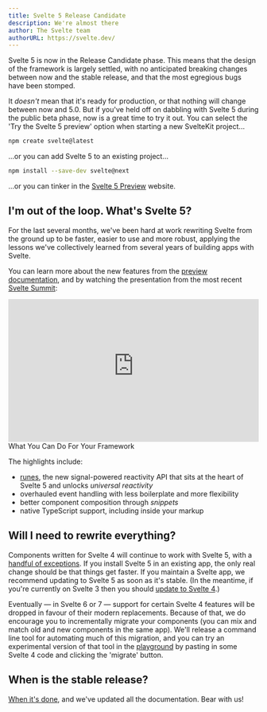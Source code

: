 ```yaml
---
title: Svelte 5 Release Candidate
description: We're almost there
author: The Svelte team
authorURL: https://svelte.dev/
---
```


Svelte 5 is now in the Release Candidate phase. This means that the design of the framework is largely settled, with no anticipated breaking changes between now and the stable release, and that the most egregious bugs have been stomped.

It _doesn't_ mean that it's ready for production, or that nothing will change between now and 5.0. But if you've held off on dabbling with Svelte 5 during the public beta phase, now is a great time to try it out. You can select the 'Try the Svelte 5 preview' option when starting a new SvelteKit project...

```bash
npm create svelte@latest
```

...or you can add Svelte 5 to an existing project...

```bash
npm install --save-dev svelte@next
```

...or you can tinker in the [Svelte 5 Preview](https://svelte-5-preview.vercel.app) website.

## I'm out of the loop. What's Svelte 5?

For the last several months, we've been hard at work rewriting Svelte from the ground up to be faster, easier to use and more robust, applying the lessons we've collectively learned from several years of building apps with Svelte.

You can learn more about the new features from the [preview documentation](https://svelte-5-preview.vercel.app/docs), and by watching the presentation from the most recent [Svelte Summit](https://www.sveltesummit.com/):

<div class="max">
<figure style="max-width: 960px; margin: 0 auto">
<div style="aspect-ratio: 1.755; position: relative; margin: 0 auto;">
	<iframe style="position: absolute; width: 100%; height: 100%; left: 0; top: 0; margin: 0;" src="https://www.youtube-nocookie.com/embed/xCeYmdukOKI" frameborder="0" allow="accelerometer; autoplay; encrypted-media; gyroscope; picture-in-picture" allowfullscreen></iframe>
</div>

<figcaption>What You Can Do For Your Framework</figcaption>
</figure>
</div>

The highlights include:

- [runes](/blog/runes), the new signal-powered reactivity API that sits at the heart of Svelte 5 and unlocks _universal reactivity_
- overhauled event handling with less boilerplate and more flexibility
- better component composition through _snippets_
- native TypeScript support, including inside your markup

## Will I need to rewrite everything?

Components written for Svelte 4 will continue to work with Svelte 5, with a [handful of exceptions](https://svelte-5-preview.vercel.app/docs/breaking-changes). If you install Svelte 5 in an existing app, the only real change should be that things get faster. If you maintain a Svelte app, we recommend updating to Svelte 5 as soon as it's stable. (In the meantime, if you're currently on Svelte 3 then you should [update to Svelte 4](/docs/v4-migration-guide).)

Eventually — in Svelte 6 or 7 — support for certain Svelte 4 features will be dropped in favour of their modern replacements. Because of that, we do encourage you to incrementally migrate your components (you can mix and match old and new components in the same app). We'll release a command line tool for automating much of this migration, and you can try an experimental version of that tool in the [playground](https://svelte-5-preview.vercel.app) by pasting in some Svelte 4 code and clicking the 'migrate' button.

## When is the stable release?

[When it's done](https://github.com/sveltejs/svelte/milestone/9), and we've updated all the documentation. Bear with us!

